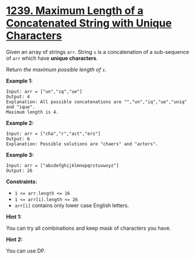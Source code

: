 # [1239. Maximum Length of a Concatenated String with Unique Characters](https://leetcode.com/problems/maximum-length-of-a-concatenated-string-with-unique-characters/)

Given an array of strings `arr`. String `s` is a concatenation of a sub-sequence of `arr` which have **unique characters**.

Return _the maximum possible length of `s`_.

**Example 1:**

    Input: arr = ["un","iq","ue"]
    Output: 4
    Explanation: All possible concatenations are "","un","iq","ue","uniq" and "ique".
    Maximum length is 4.

**Example 2:**

    Input: arr = ["cha","r","act","ers"]
    Output: 6
    Explanation: Possible solutions are "chaers" and "acters".

**Example 3:**

    Input: arr = ["abcdefghijklmnopqrstuvwxyz"]
    Output: 26

**Constraints:**

-   `1 <= arr.length <= 16`
-   `1 <= arr[i].length <= 26`
-   `arr[i]` contains only lower case English letters.

**Hint 1:**

You can try all combinations and keep mask of characters you have.

**Hint 2:**

You can use DP.
